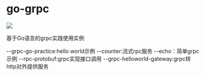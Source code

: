 # go-grpc
![](https://upload-images.jianshu.io/upload_images/1456103-d058dcea9171755f.png?imageMogr2/auto-orient/strip%7CimageView2/2/w/552/format/webp)


基于Go语言的grpc实践使用实例

--grpc-go-practice:hello world示例
--counter:流式rpc服务
--echo：简单grpc示例
--rpc-protobuf:grpc实现接口调用
--grpc-helloworld-gateway:grpc转http对外提供服务

